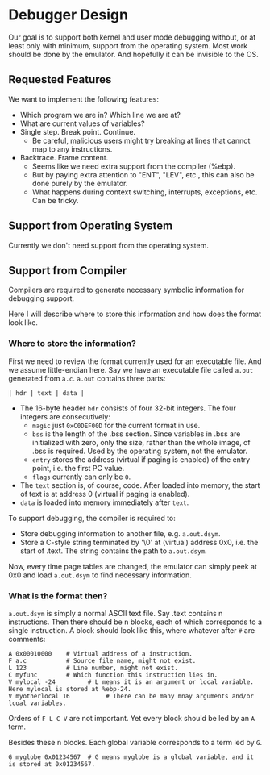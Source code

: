 # Debugger Design

Our goal is to support both kernel and user mode debugging without, or at least only with minimum, support from the operating system. Most work should be done by the emulator. And hopefully it can be invisible to the OS.

## Requested Features

We want to implement the following features:
- Which program we are in? Which line we are at?
- What are current values of variables?
- Single step. Break point. Continue.
  - Be careful, malicious users might try breaking at lines that cannot map to any instructions.
- Backtrace. Frame content.
  - Seems like we need extra support from the compiler (%ebp).
  - But by paying extra attention to "ENT", "LEV", etc., this can also be done purely by the emulator.
  - What happens during context switching, interrupts, exceptions, etc. Can be tricky.


## Support from Operating System

Currently we don't need support from the operating system.

## Support from Compiler

Compilers are required to generate necessary symbolic information for debugging support. 

Here I will describe where to store this information and how does the format look like.

### Where to store the information?

First we need to review the format currently used for an executable file. And we assume little-endian here. Say we have an executable file called `a.out` generated from `a.c`. `a.out` contains three parts:
```
| hdr | text | data |
```
- The 16-byte header `hdr` consists of four 32-bit integers. The four integers are consecutively:
  - `magic` just `0xC0DEF00D` for the current format in use.
  - `bss` is the length of the .bss section. Since variables in .bss are initialized with zero, only the size, rather than the whole image, of .bss is required. Used by the operating system, not the emulator.
  - `entry` stores the address (virtual if paging is enabled) of the entry point, i.e. the first PC value.
  - `flags` currently can only be `0`.
- The `text` section is, of course, code. After loaded into memory, the start of text is at address 0 (virtual if paging is enabled).
- `data` is loaded into memory immediately after `text`.

To support debugging, the compiler is required to:
- Store debugging information to another file, e.g. `a.out.dsym`.
- Store a C-style string terminated by '\0' at (virtual) address 0x0, i.e. the start of .text. The string contains the path to `a.out.dsym`.

Now, every time page tables are changed, the emulator can simply peek at 0x0 and load `a.out.dsym` to find necessary information.

### What is the format then?

`a.out.dsym` is simply a normal ASCII text file. Say .text contains n instructions. Then there should be n blocks, each of which corresponds to a single instruction. A block should look like this, where whatever after `#` are comments:

```
A 0x00010000    # Virtual address of a instruction.
F a.c           # Source file name, might not exist.
L 123           # Line number, might not exist.
C myfunc        # Which function this instruction lies in.
V mylocal -24         # L means it is an argument or local variable. Here mylocal is stored at %ebp-24.
V myotherlocal 16          # There can be many mnay arguments and/or lcoal variables.
```
Orders of `F L C V` are not important. Yet every block should be led by an `A` term.

Besides these n blocks. Each global variable  corresponds to a term led by `G`.
```
G myglobe 0x01234567  # G means myglobe is a global variable, and it is stored at 0x01234567.
```
